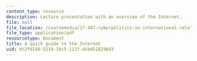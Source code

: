 ```yaml
---
content_type: resource
description: Lecture presentation with an overview of the Internet.
file: null
file_location: /coursemedia/17-447-cyberpolitics-in-international-relations-theory-methods-policy-fall-2011/dc2f914652191bc5111fdcbd518298d3_MIT17_447F11_Week3_slides.pdf
file_type: application/pdf
resourcetype: Document
title: A quick guide to the Internet
uid: dc2f9146-5219-1bc5-111f-dcbd518298d3
---
```

